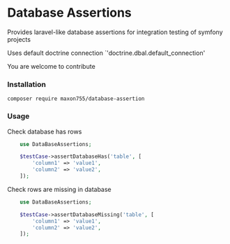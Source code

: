 # Database Assertions

Provides laravel-like database assertions for integration testing of symfony projects

Uses default doctrine connection `'doctrine.dbal.default_connection'

You are welcome to contribute

### Installation
```
composer require maxon755/database-assertion
```

### Usage

Check database has rows
```php
    use DataBaseAssertions;

    $testCase->assertDatabaseHas('table', [
        'column1' => 'value1',
        'column2' => 'value2',
    ]);
```

Check rows are missing in database
```php
    use DataBaseAssertions;

    $testCase->assertDatabaseMissing('table', [
        'column1' => 'value1',
        'column2' => 'value2',
    ]);
````
